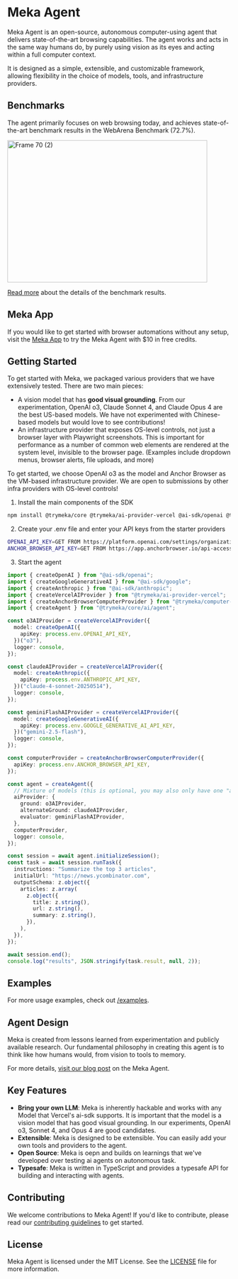 # Meka Agent

Meka Agent is an open-source, autonomous computer-using agent that delivers state-of-the-art browsing capabilities. The agent works and acts in the same way humans do, by purely using vision as its eyes and acting within a full computer context.

It is designed as a simple, extensible, and customizable framework, allowing flexibility in the choice of models, tools, and infrastructure providers.

## Benchmarks

The agent primarily focuses on web browsing today, and achieves state-of-the-art benchmark results in the WebArena Benchmark (72.7%).

<img width="451" height="321" alt="Frame 70 (2)" src="https://github.com/user-attachments/assets/45ba645c-7bb3-458d-af8a-9cb6cf689510" />

[Read more](https://blog.withmeka.com/meka-achieves-state-of-the-art-performance-for-computer-use/) about the details of the benchmark results.

## Meka App

If you would like to get started with browser automations without any setup, visit the [Meka App](https://app.withmeka.com) to try the Meka Agent with $10 in free credits.

## Getting Started

To get started with Meka, we packaged various providers that we have extensively tested. There are two main pieces:

- A vision model that has **good visual grounding**. From our experimentation, OpenAI o3, Claude Sonnet 4, and Claude Opus 4 are the best US-based models. We have not experimented with Chinese-based models but would love to see contributions!
- An infrastructure provider that exposes OS-level controls, not just a browser layer with Playwright screenshots. This is important for performance as a number of common web elements are rendered at the system level, invisible to the browser page. (Examples include dropdown menus, browser alerts, file uploads, and more)

To get started, we choose OpenAI o3 as the model and Anchor Browser as the VM-based infrastructure provider. We are open to submissions by other infra providers with OS-level controls!

1. Install the main components of the SDK

```bash
npm install @trymeka/core @trymeka/ai-provider-vercel @ai-sdk/openai @trymeka/computer-provider-anchor-browser playwright-core
```

2. Create your .env file and enter your API keys from the starter providers

```bash
OPENAI_API_KEY=GET FROM https://platform.openai.com/settings/organization/api-keys
ANCHOR_BROWSER_API_KEY=GET FROM https://app.anchorbrowser.io/api-access
```

3. Start the agent

```typescript
import { createOpenAI } from "@ai-sdk/openai";
import { createGoogleGenerativeAI } from "@ai-sdk/google";
import { createAnthropic } from "@ai-sdk/anthropic";
import { createVercelAIProvider } from "@trymeka/ai-provider-vercel";
import { createAnchorBrowserComputerProvider } from "@trymeka/computer-provider-anchor-browser";
import { createAgent } from "@trymeka/core/ai/agent";

const o3AIProvider = createVercelAIProvider({
  model: createOpenAI({
    apiKey: process.env.OPENAI_API_KEY,
  })("o3"),
  logger: console,
});

const claudeAIProvider = createVercelAIProvider({
  model: createAnthropic({
    apiKey: process.env.ANTHROPIC_API_KEY,
  })("claude-4-sonnet-20250514"),
  logger: console,
});

const geminiFlashAIProvider = createVercelAIProvider({
  model: createGoogleGenerativeAI({
    apiKey: process.env.GOOGLE_GENERATIVE_AI_API_KEY,
  })("gemini-2.5-flash"),
  logger: console,
});

const computerProvider = createAnchorBrowserComputerProvider({
  apiKey: process.env.ANCHOR_BROWSER_API_KEY,
});

const agent = createAgent({
  // Mixture of models (this is optional, you may also only have one "aiProvider" instead of the object here)
  aiProvider: {
    ground: o3AIProvider,
    alternateGround: claudeAIProvider,
    evaluator: geminiFlashAIProvider,
  },
  computerProvider,
  logger: console,
});

const session = await agent.initializeSession();
const task = await session.runTask({
  instructions: "Summarize the top 3 articles",
  initialUrl: "https://news.ycombinator.com",
  outputSchema: z.object({
    articles: z.array(
      z.object({
        title: z.string(),
        url: z.string(),
        summary: z.string(),
      }),
    ),
  }),
});

await session.end();
console.log("results", JSON.stringify(task.result, null, 2));
```

## Examples

For more usage examples, check out [/examples](/examples/).

## Agent Design

Meka is created from lessons learned from experimentation and publicly available research. Our fundamental philosophy in creating this agent is to think like how humans would, from vision to tools to memory. 

For more details, [visit our blog post](https://blog.withmeka.com/introducing-meka-an-open-source-framework-for-building-autonomous-computer-agents/) on the Meka Agent.

## Key Features

- **Bring your own LLM**: Meka is inherently hackable and works with any Model that Vercel's ai-sdk supports. It is important that the model is a vision model that has good visual grounding. In our experiments, OpenAI o3, Sonnet 4, and Opus 4 are good candidates.
- **Extensible**: Meka is designed to be extensible. You can easily add your own tools and providers to the agent.
- **Open Source**: Meka is oepn and builds on learnings that we've developed over testing ai agents on autonomous task.
- **Typesafe**: Meka is written in TypeScript and provides a typesafe API for building and interacting with agents.

## Contributing

We welcome contributions to Meka Agent! If you'd like to contribute, please read our [contributing guidelines](CONTRIBUTING.md) to get started.

## License

Meka Agent is licensed under the MIT License. See the [LICENSE](LICENSE) file for more information.
